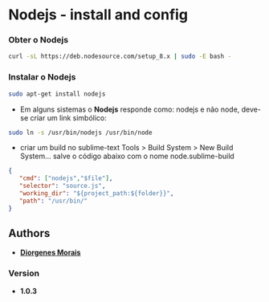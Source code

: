 # Nodejs - install and config

### Obter o Nodejs
```bash
curl -sL https://deb.nodesource.com/setup_8.x | sudo -E bash -
```

### Instalar o Nodejs
```bash
sudo apt-get install nodejs
```

* Em alguns sistemas o **Nodejs** responde como: nodejs e não node, deve-se criar um link simbólico:
```bash
sudo ln -s /usr/bin/nodejs /usr/bin/node
```

* criar um build no sublime-text
  Tools > Build System > New Build System...
  salve o código abaixo com o nome node.sublime-build

```json
{
   "cmd": ["nodejs","$file"],
   "selector": "source.js",
   "working_dir": "${project_path:${folder}}",
   "path": "/usr/bin/"
}
```

## Authors

* [**Diorgenes Morais**](mailto:diorgenesmorais&#064;gmail.com)

### Version

* **1.0.3**
